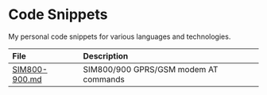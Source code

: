 # Code Snippets
My personal code snippets for various languages ​​and technologies.


| File   | Description | 
|:---|:---|
| [SIM800-900.md](SIM800-900.md) |  SIM800/900 GPRS/GSM modem AT commands | 

